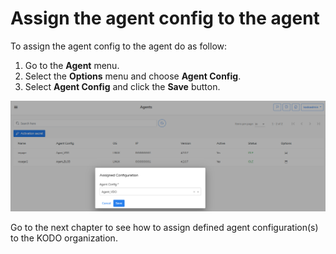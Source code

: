 # Assign the agent config to the agent

To assign the agent config to the agent do as follow:

1. Go to the **Agent** menu.
2. Select the **Options** menu and choose **Agent Config**.
3. Select **Agent Config** and click the **Save** button.

![](../../.gitbook/assets/image%20%2813%29.png)

Go to the next chapter to see how to assign defined agent configuration\(s\) to the KODO organization.

